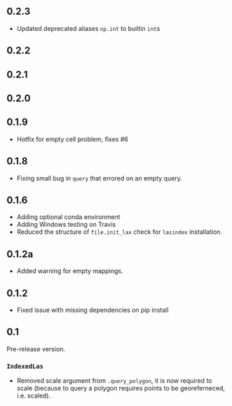## 0.2.3
- Updated deprecated aliases `np.int` to builtin `int`s

## 0.2.2

## 0.2.1

## 0.2.0

## 0.1.9
- Hotfix for empty cell problem, fixes #6

## 0.1.8
- Fixing small bug in `query` that errored on an empty query.

## 0.1.6

- Adding optional conda environment
- Adding Windows testing on Travis
- Reduced the structure of `file.init_lax` check for `lasindex` installation.

## 0.1.2a
- Added warning for empty mappings.

## 0.1.2

- Fixed issue with missing dependencies on pip install

## 0.1

Pre-release version.

### `IndexedLas`

- Removed scale argument from `.query_polygon`, it is now required to scale  (because to query a polygon requires points to be georeferneced, i.e. scaled).


